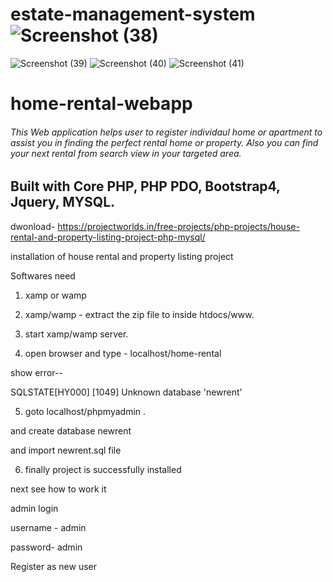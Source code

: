 # estate-management-system![Screenshot (38)](https://user-images.githubusercontent.com/64264883/115391143-ccc65780-a1e7-11eb-8c71-186626291a22.png)
![Screenshot (39)](https://user-images.githubusercontent.com/64264883/115391708-6d1c7c00-a1e8-11eb-8083-636a8fd51089.png)
![Screenshot (40)](https://user-images.githubusercontent.com/64264883/115391752-7dccf200-a1e8-11eb-90ea-af3cd1833e95.png)
![Screenshot (41)](https://user-images.githubusercontent.com/64264883/115391815-8fae9500-a1e8-11eb-82d0-3f631af8cf41.png)

# home-rental-webapp

###### This Web application helps user to register individaul home or apartment to assist you in finding the perfect rental home or property. Also you can find your next rental from search view in your targeted area.

## Built with Core PHP, PHP PDO, Bootstrap4, Jquery, MYSQL.




dwonload- https://projectworlds.in/free-projects/php-projects/house-rental-and-property-listing-project-php-mysql/



installation of house rental and property listing project


Softwares need 

1. xamp or wamp 

2. xamp/wamp - extract the zip file to inside htdocs/www.

3. start xamp/wamp server.

4. open browser and type - localhost/home-rental


show error--

SQLSTATE[HY000] [1049] Unknown database 'newrent'


5. goto localhost/phpmyadmin .

and create database newrent

and import newrent.sql file

6. finally project is successfully installed 

next see how to work it

admin login

username - admin

password- admin


Register as new user 


